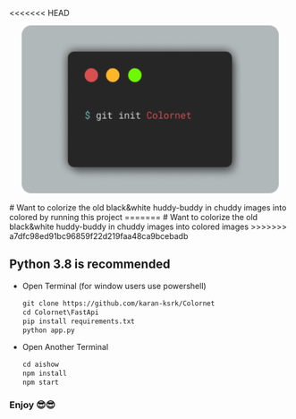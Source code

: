 <<<<<<< HEAD
﻿<p align="center">
  <img width="460" height="300" src="mac1.png">
</p>
# Want to colorize the old black&white huddy-buddy in chuddy images into colored  by running this project 
=======
﻿# Want to colorize the old black&white huddy-buddy in chuddy images into colored images 
>>>>>>> a7dfc98ed91bc96859f22d219faa48ca9bcebadb

## Python 3.8 is recommended

- Open Terminal (for window users use powershell)

      git clone https://github.com/karan-ksrk/Colornet
      cd Colornet\FastApi
      pip install requirements.txt
      python app.py

- Open Another Terminal

      cd aishow
      npm install
      npm start

### Enjoy 😎😎
